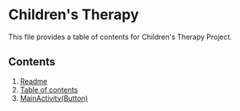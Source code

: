 # Children's Therapy

This file provides a table of contents for Children's Therapy Project.

## Contents

1.  [Readme](README.md)
2.  [Table of contents](toc.md)
3.  [MainActivity(Button)](ChildrensTherapy/app/src/main/java/com/example/childrenstherapy/MainActivity.kt)
